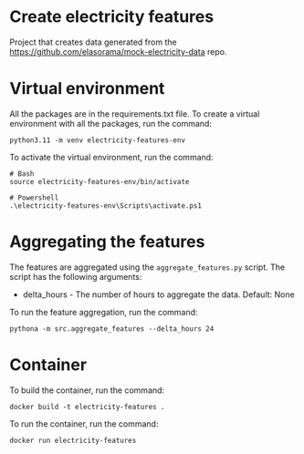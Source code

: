 # Create electricity features

Project that creates data generated from the https://github.com/elasorama/mock-electricity-data repo. 

# Virtual environment 

All the packages are in the requirements.txt file. To create a virtual environment with all the packages, run the command: 

```
python3.11 -m venv electricity-features-env
```

To activate the virtual environment, run the command: 

```
# Bash
source electricity-features-env/bin/activate

# Powershell
.\electricity-features-env\Scripts\activate.ps1
```

# Aggregating the features 

The features are aggregated using the `aggregate_features.py` script. The script has the following arguments: 

* delta_hours - The number of hours to aggregate the data. Default: None

To run the feature aggregation, run the command: 

```
pythona -m src.aggregate_features --delta_hours 24
```

# Container 

To build the container, run the command: 

```
docker build -t electricity-features .
```

To run the container, run the command: 

```
docker run electricity-features
```